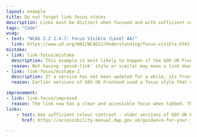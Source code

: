 ```yaml
---
layout: example
title: Do not forget link focus states
description: Links must be distinct when focused and with sufficient colour contrast. This can get missed if manually rebuilding GOV.UK Frontend manually (for example if using a Javascript framework) or using an old version of GOV.UK Frontend.
tags: "Code"
wcag:
- text: "WCAG 2.2 2.4.7: Focus Visible (Level AA)"
  link: https://www.w3.org/WAI/WCAG22/Understanding/focus-visible.html
mistake:
- link: link-focus/mistake
  description: This example is most likely to happen if the GOV.UK Frontend is being rebuilt in a codebase as an abstraction rather than using default templates.
  reason: Not having 'govuk-link' style or similar may mean a link does not have have sufficient contrast in the focus state.
- link: link-focus/mistake-2
  description: If a service has not been updated for a while, its frontend may be out of date.
  reason: Earlier versions of GOV.UK Frontend used a focus style that did not meet colour contrast standards. It has since been updated.

improvement:
- link: link-focus/improved
  reason: The link now has a clear and accessible focus when tabbed. This fix is done by adding 'class="govuk-link"' to the link and making sure that the service is using a recent version of GOV.UK Frontend.
links:
    - text: Use sufficient colour contrast - older versions of GOV.UK Frontend (DWP Accessibility manual)
      href: https://accessibility-manual.dwp.gov.uk/guidance-for-your-job-role/interaction-designer#use-sufficient-colour-contrast

---
```

